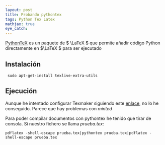 ```yaml
---
layout: post
title: Probando pythontex
tags: Python Tex Latex
mathjax: true
eye_catch:
---
```


[PythonTeX](https://github.com/gpoore/pythontex) es un paquete de $ \LaTeX $ que permite añadir código Python directamente en $\LaTeX $ para ser ejecutado

## Instalación

```
 sudo apt-get-install texlive-extra-utils
```

## Ejecución

Aunque he intentado configurar Texmaker siguiendo este [enlace](https://tex.stackexchange.com/questions/431523/texmaker-miktex-using-pythontex), no lo he conseguido. Parece que hay problemas con *minted*

Para poder compilar documentos con pythontex he tenido que tirar de consola. Si nuestro fichero se llama *prueba.tex*:

```
pdflatex -shell-escape prueba.tex|pythontex prueba.tex|pdflatex -shell-escape prueba.tex

```




